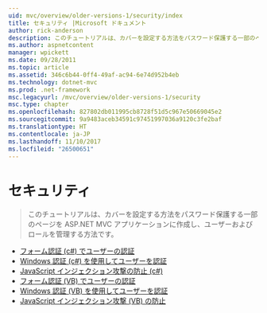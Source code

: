 ```yaml
---
uid: mvc/overview/older-versions-1/security/index
title: セキュリティ |Microsoft ドキュメント
author: rick-anderson
description: このチュートリアルは、カバーを設定する方法をパスワード保護する一部のページを ASP.NET MVC アプリケーションに作成し、ユーザーおよびロールを管理する方法です。
ms.author: aspnetcontent
manager: wpickett
ms.date: 09/28/2011
ms.topic: article
ms.assetid: 346c6b44-0ff4-49af-ac94-6e74d952b4eb
ms.technology: dotnet-mvc
ms.prod: .net-framework
msc.legacyurl: /mvc/overview/older-versions-1/security
msc.type: chapter
ms.openlocfilehash: 827802db011995cb8728f51d5c967e50669045e2
ms.sourcegitcommit: 9a9483aceb34591c97451997036a9120c3fe2baf
ms.translationtype: HT
ms.contentlocale: ja-JP
ms.lasthandoff: 11/10/2017
ms.locfileid: "26500651"
---
```

<a name="security"></a>セキュリティ
====================
> このチュートリアルは、カバーを設定する方法をパスワード保護する一部のページを ASP.NET MVC アプリケーションに作成し、ユーザーおよびロールを管理する方法です。


- [フォーム認証 (c#) でユーザーの認証](authenticating-users-with-forms-authentication-cs.md)
- [Windows 認証 (c#) を使用してユーザーを認証](authenticating-users-with-windows-authentication-cs.md)
- [JavaScript インジェクション攻撃の防止 (c#)](preventing-javascript-injection-attacks-cs.md)
- [フォーム認証 (VB) でユーザーの認証](authenticating-users-with-forms-authentication-vb.md)
- [Windows 認証 (VB) を使用してユーザーを認証](authenticating-users-with-windows-authentication-vb.md)
- [JavaScript インジェクション攻撃 (VB) の防止](preventing-javascript-injection-attacks-vb.md)

